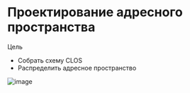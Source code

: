 # Проектирование адресного пространства
Цель
- Собрать схему CLOS
- Распределить адресное пространство

![image](https://github.com/ghlitoxa/OTUS-COD-Citadel-2024-05/assets/170517262/d5e998c8-a9a1-4bab-90c8-97a34f195159)
